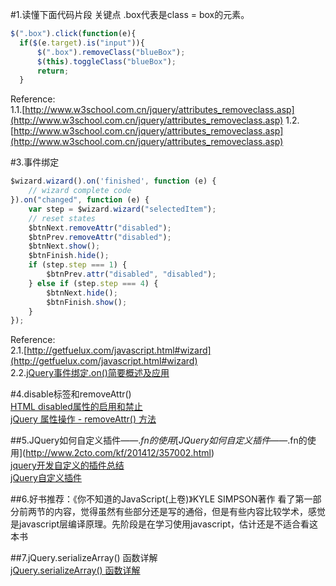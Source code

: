 #1.读懂下面代码片段  关键点  .box代表是class = box的元素。

```javascript	
$(".box").click(function(e){
  if($(e.target).is("input")){
      $(".box").removeClass("blueBox");
      $(this).toggleClass("blueBox");
      return;
  }  
``` 
Reference:  
1.1.[http://www.w3school.com.cn/jquery/attributes_removeclass.asp](http://www.w3school.com.cn/jquery/attributes_removeclass.asp)
1.2.[http://www.w3school.com.cn/jquery/attributes_removeclass.asp](http://www.w3school.com.cn/jquery/attributes_removeclass.asp)


#3.事件绑定

```javascript
$wizard.wizard().on('finished', function (e) {
    // wizard complete code
}).on("changed", function (e) {
    var step = $wizard.wizard("selectedItem");
    // reset states
    $btnNext.removeAttr("disabled");
    $btnPrev.removeAttr("disabled");
    $btnNext.show();
    $btnFinish.hide();
    if (step.step === 1) {
        $btnPrev.attr("disabled", "disabled");
    } else if (step.step === 4) {
        $btnNext.hide();
        $btnFinish.show();
    }
});
```
Reference:  
2.1.[http://getfuelux.com/javascript.html#wizard](http://getfuelux.com/javascript.html#wizard)  
2.2.[jQuery事件绑定.on()简要概述及应用](http://www.jquerycn.cn/a_5346)  





#4.disable标签和removeAttr()   
[HTML disabled属性的启用和禁止](http://tjuking.iteye.com/blog/1397821)   
[jQuery 属性操作 - removeAttr() 方法](http://www.w3school.com.cn/jquery/attributes_removeattr.asp)

##5.JQuery如何自定义插件——$.fn的使用
[JQuery如何自定义插件——$.fn的使用](http://www.2cto.com/kf/201412/357002.html)  
[jquery开发自定义的插件总结](http://www.cnblogs.com/Jimmy009/archive/2013/01/17/jquery%E6%8F%92%E4%BB%B6.html)    
[jQuery自定义插件](http://blog.csdn.net/bao19901210/article/details/21540137/)

##6.好书推荐：《你不知道的JavaScript(上卷)》KYLE SIMPSON著作
    看了第一部分前两节的内容，觉得虽然有些部分还是写的通俗，但是有些内容比较学术，感觉是javascript层编译原理。先阶段是在学习使用javascript，估计还是不适合看这本书
    
    	
##7.jQuery.serializeArray() 函数详解  
[jQuery.serializeArray() 函数详解](http://www.365mini.com/page/jquery-serializearray.htm)



 